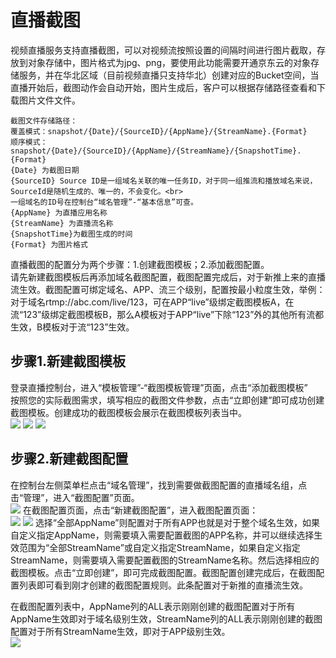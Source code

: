 # 直播截图

视频直播服务支持直播截图，可以对视频流按照设置的间隔时间进行图片截取，存放到对象存储中，图片格式为jpg、png，要使用此功能需要开通京东云的对象存储服务，并在华北区域（目前视频直播只支持华北）创建对应的Bucket空间，当直播开始后，截图动作会自动开始，图片生成后，客户可以根据存储路径查看和下载图片文件文件。
```
截图文件存储路径：  
覆盖模式：snapshot/{Date}/{SourceID}/{AppName}/{StreamName}.{Format}
顺序模式：snapshot/{Date}/{SourceID}/{AppName}/{StreamName}/{SnapshotTime}.{Format}
{Date} 为截图日期
{SourceID} Source ID是一组域名关联的唯一任务ID，对于同一组推流和播放域名来说，SourceId是随机生成的、唯一的，不会变化。<br>
一组域名的ID号在控制台“域名管理”-“基本信息”可查。
{AppName} 为直播应用名称
{StreamName} 为直播流名称
{SnapshotTime}为截图生成的时间
{Format} 为图片格式
```  

直播截图的配置分为两个步骤：1.创建截图模板；2.添加截图配置。   
请先新建截图模板后再添加域名截图配置，截图配置完成后，对于新推上来的直播流生效。截图配置可绑定域名、APP、流三个级别，配置按最小粒度生效，举例：对于域名rtmp://abc.com/live/123，可在APP“live”级绑定截图模板A，在流“123”级绑定截图模板B，那么A模板对于APP“live”下除“123”外的其他所有流都生效，B模板对于流“123”生效。

## 步骤1.新建截图模板

登录直播控制台，进入“模板管理”-“截图模板管理”页面，点击“添加截图模板”  
按照您的实际截图需求，填写相应的截图文件参数，点击“立即创建”即可成功创建截图模板。创建成功的截图模板会展示在截图模板列表当中。    
![](https://github.com/jdcloudcom/cn/blob/cn-Live-Video/image/live-video/35%E6%88%AA%E5%9B%BE%E7%AE%A1%E7%90%86.png) 
![](https://github.com/jdcloudcom/cn/blob/cn-Live-Video/image/live-video/36%E5%BD%95%E5%88%B6%E7%AE%A1%E7%90%86.png) 
![](https://github.com/jdcloudcom/cn/blob/cn-Live-Video/image/live-video/37%E6%88%AA%E5%9B%BE%E7%AE%A1%E7%90%86.png) 

## 步骤2.新建截图配置  

在控制台左侧菜单栏点击“域名管理”，找到需要做截图配置的直播域名组，点击“管理”，进入“截图配置”页面。  
![](https://github.com/jdcloudcom/cn/blob/cn-Live-Video/image/live-video/12%E6%96%B0%E5%BB%BA%E8%BD%AC%E7%A0%81%E9%85%8D%E7%BD%AE.png)
在截图配置页面，点击“新建截图配置”，进入截图配置页面：  
![](https://github.com/jdcloudcom/cn/blob/cn-Live-Video/image/live-video/38%E6%88%AA%E5%9B%BE%E7%AE%A1%E7%90%86.png) 
![](https://github.com/jdcloudcom/cn/blob/cn-Live-Video/image/live-video/39%E6%88%AA%E5%9B%BE%E7%AE%A1%E7%90%86.png)
选择“全部AppName”则配置对于所有APP也就是对于整个域名生效，如果自定义指定AppName，则需要填入需要配置截图的APP名称，并可以继续选择生效范围为“全部StreamName”或自定义指定StreamName，如果自定义指定StreamName，则需要填入需要配置截图的StreamName名称。然后选择相应的截图模板。点击“立即创建”，即可完成截图配置。截图配置创建完成后，在截图配置列表即可看到刚才创建的截图配置规则。此条配置对于新推的直播流生效。    

在截图配置列表中，AppName列的ALL表示刚刚创建的截图配置对于所有AppName生效即对于域名级别生效，StreamName列的ALL表示刚刚创建的截图配置对于所有StreamName生效，即对于APP级别生效。  
![](https://github.com/jdcloudcom/cn/blob/cn-Live-Video/image/live-video/40%E6%88%AA%E5%9B%BE%E7%AE%A1%E7%90%86.png)   


